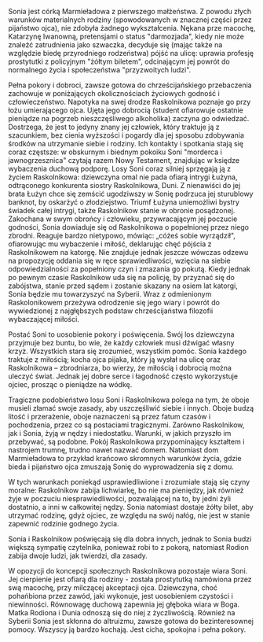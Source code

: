 Sonia jest córką Marmieładowa z pierwszego małżeństwa. Z powodu złych warunków materialnych rodziny (spowodowanych w znacznej części przez pijaństwo ojca), nie zdobyła żadnego wykształcenia. Nękana prze macochę, Katarzynę Iwanowną, pretensjami o status "darmozjada", kiedy nie może znaleźć zatrudnienia jako szwaczka, decyduje się (mając także na względzie biedę przyrodniego rodzeństwa) pójść na ulicę: uprawia profesję prostytutki z policyjnym "żółtym biletem", odcinającym jej powrót do normalnego życia i społeczeństwa "przyzwoitych ludzi".

Pełna pokory i dobroci, zawsze gotowa do chrześcijańskiego przebaczenia zachowuje w poniżających okolicznościach życiowych godność i człowieczeństwo. Napotyka na swej drodze Raskolnikowa poznaje go przy łożu umierającego ojca. Ujęta jego dobrocią (student ofiarowuje ostatnie pieniądze na pogrzeb nieszczęśliwego alkoholika) zaczyna go odwiedzać. Dostrzega, że jest to jedyny znany jej człowiek, który traktuje ją z szacunkiem, bez cienia wyższości i pogardy dla jej sposobu zdobywania środków na utrzymanie siebie i rodziny. Ich kontakty i spotkania stają się coraz częstsze: w obskurnym i biednym pokoiku Soni "morderca i jawnogrzesznica" czytają razem Nowy Testament, znajdując w księdze wybaczenia duchową podporę. Losy Soni coraz silniej sprzęgają ją z życiem Raskolnikowa: dziewczyna omal nie pada ofiarą intrygi Łużyna, odtrąconego konkurenta siostry Raskolnikowa, Duni. Z nienawiści do jej brata Łużyn chce się zemścić ugodziwszy w Sonię podrzuca jej sturublowy banknot, by oskarżyć o złodziejstwo. Triumf Łużyna uniemożliwi bystry świadek całej intrygi, także Raskolnikow stanie w obronie posądzonej. Zakochana w swym obrońcy i człowieku, przywracającym jej poczucie godności, Sonia dowiaduje się od Raskolnikowa o popełnionej przez niego zbrodni. Reaguje bardzo nietypowo, mówiąc: „cóżeś sobie wyrządził", ofiarowując mu wybaczenie i miłość, deklarując chęć pójścia z Raskolnikowem na katorgę. Nie znajduje jednak jeszcze wówczas odzewu na propozycję oddania się w ręce sprawiedliwości, wzięcia na siebie odpowiedzialności za popełniony czyn i zmazania go pokutą. Kiedy jednak po pewnym czasie Raskolnikow uda się na policję, by przyznać się do zabójstwa, stanie przed sądem i zostanie skazany na osiem lat katorgi, Sonia będzie mu towarzyszyć na Syberii. Wraz z odmienionym Raskolonikowem przeżywa odrodzenie się jego wiary i powrót do wywiedzionej z najgłębszych podstaw chrześcijaństwa filozofii wybaczającej miłości.

Postać Soni to uosobienie pokory i poświęcenia. Swój los dziewczyna przyjmuje bez buntu, bo wie, że każdy człowiek musi dźwigać własny krzyż. Wszystkich stara się zrozumieć, wszystkim pomóc. Sonia każdego traktuje z miłością; kocha ojca pijaka, który ją wysłał na ulicę oraz Raskolnikowa – zbrodniarza, bo wierzy, że miłością i dobrocią można uleczyć świat. Jednak jej dobre serce i łagodność często wykorzystuje ojciec, prosząc o pieniądze na wódkę.  
  
Tragiczne podobieństwo losu Soni i Raskolnikowa polega na tym, że oboje musieli złamać swoje zasady, aby uszczęśliwić siebie i innych. Oboje budzą litość i przerażenie, oboje naznaczeni są przez fatum czasów i pochodzenia, przez co są postaciami tragicznymi. Zarówno Raskolnikow, jak i Sonia, żyją w nędzy i niedostatku. Warunki, w jakich przyszło im przebywać, są podobne. Pokój Raskolnikowa przypominający kształtem i nastrojem trumnę, trudno nawet nazwać domem. Natomiast dom Marmieładowa to przykład krańcowo skromnych warunków życia, gdzie bieda i pijaństwo ojca zmuszają Sonię do wyprowadzenia się z domu.  
  
W tych warunkach poniekąd usprawiedliwione i zrozumiałe stają się czyny moralne: Raskolnikow zabija lichwiarkę, bo nie ma pieniędzy, jak również żyje w poczuciu niesprawiedliwości, pozwalającej na to, by jedni żyli dostatnio, a inni w całkowitej nędzy. Sonia natomiast dostaje żółty bilet, aby utrzymać rodzinę, gdyż ojciec, ze względu na swój nałóg, nie jest w stanie zapewnić rodzinie godnego życia.  
  
Sonia i Raskolnikow poświęcają się dla dobra innych, jednak to Sonia budzi większą sympatię czytelnika, ponieważ robi to z pokorą, natomiast Rodion zabija dwoje ludzi, jak twierdzi, dla zasady.  
  
W opozycji do koncepcji społecznych Raskolnikowa pozostaje wiara Soni. Jej cierpienie jest ofiarą dla rodziny - została prostytutką namówiona przez swą macochę, przy milczącej akceptacji ojca. Dziewczyna, choć pohańbiona przez zawód, jaki wykonuje, jest uosobieniem czystości i niewinności. Równowagę duchową zapewnia jej głęboka wiara w Boga. Matka Rodiona i Dunia odnoszą się do niej z życzliwością. Również na Syberii Sonia jest skłonna do altruizmu, zawsze gotowa do bezinteresownej pomocy. Wszyscy ją bardzo kochają. Jest cicha, spokojna i pełna pokory.